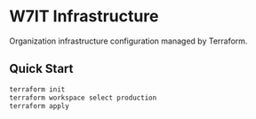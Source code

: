 # W7IT Infrastructure

Organization infrastructure configuration managed by Terraform.

## Quick Start

```bash
terraform init
terraform workspace select production
terraform apply
```
